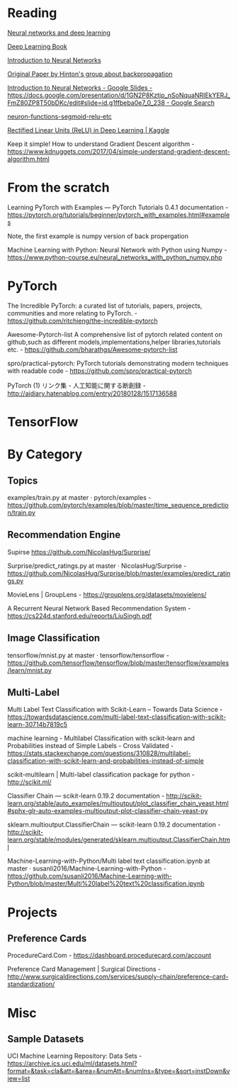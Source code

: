 # Reading

[Neural networks and deep learning](http://neuralnetworksanddeeplearning.com/)

[Deep Learning Book](http://www.deeplearningbook.org/)

[Introduction to Neural Networks](https://docs.google.com/presentation/d/1GN2P8Kztjp_nSoNquaNRIEkYERJ_FmZ80ZP8T50bDKc/edit#slide=id.g1ffbeba0e7_0_238)


[Original Paper by Hinton's group about backpropagation](http://www.cs.toronto.edu/~hinton/absps/naturebp.pdf)

[Introduction to Neural Networks - Google Slides - https://docs.google.com/presentation/d/1GN2P8Kztjp_nSoNquaNRIEkYERJ_FmZ80ZP8T50bDKc/edit#slide=id.g1ffbeba0e7_0_238 - Google Search](https://www.google.com/search?q=Introduction+to+Neural+Networks+-+Google+Slides+-+https%3A%2F%2Fdocs.google.com%2Fpresentation%2Fd%2F1GN2P8Kztjp_nSoNquaNRIEkYERJ_FmZ80ZP8T50bDKc%2Fedit%23slide%3Did.g1ffbeba0e7_0_238&rlz=1C5CHFA_enUS727US727&oq=Introduction+to+Neural+Networks+-+Google+Slides+-+https%3A%2F%2Fdocs.google.com%2Fpresentation%2Fd%2F1GN2P8Kztjp_nSoNquaNRIEkYERJ_FmZ80ZP8T50bDKc%2Fedit%23slide%3Did.g1ffbeba0e7_0_238&aqs=chrome..69i57.146j0j1&sourceid=chrome&ie=UTF-8)


[neuron-functions-segmoid-relu-etc](http://localhost:8888/notebooks/work/python/python-example/machine-learning/neuron-segmoid-relu-binary/neuron-functions-segmoid-relu-etc.ipynb)

[Rectified Linear Units (ReLU) in Deep Learning | Kaggle](https://www.kaggle.com/dansbecker/rectified-linear-units-relu-in-deep-learning)

Keep it simple! How to understand Gradient Descent algorithm - https://www.kdnuggets.com/2017/04/simple-understand-gradient-descent-algorithm.html


# From the scratch

Learning PyTorch with Examples — PyTorch Tutorials 0.4.1 documentation - https://pytorch.org/tutorials/beginner/pytorch_with_examples.html#examples

Note, the first example is numpy version of back propergation

Machine Learning with Python: Neural Network with Python using Numpy - https://www.python-course.eu/neural_networks_with_python_numpy.php



# PyTorch

The Incredible PyTorch: a curated list of tutorials, papers, projects, communities and more relating to PyTorch. - https://github.com/ritchieng/the-incredible-pytorch

Awesome-Pytorch-list A comprehensive list of pytorch related content on github,such as different models,implementations,helper libraries,tutorials etc. - https://github.com/bharathgs/Awesome-pytorch-list


spro/practical-pytorch: PyTorch tutorials demonstrating modern techniques with readable code - https://github.com/spro/practical-pytorch

PyTorch (1) リンク集 - 人工知能に関する断創録 - http://aidiary.hatenablog.com/entry/20180128/1517136588

# TensorFlow



# By Category


## Topics

examples/train.py at master · pytorch/examples - https://github.com/pytorch/examples/blob/master/time_sequence_prediction/train.py


## Recommendation Engine

Supirse
https://github.com/NicolasHug/Surprise/

Surprise/predict_ratings.py at master · NicolasHug/Surprise - https://github.com/NicolasHug/Surprise/blob/master/examples/predict_ratings.py

MovieLens | GroupLens - https://grouplens.org/datasets/movielens/


A Recurrent Neural Network Based
Recommendation System - https://cs224d.stanford.edu/reports/LiuSingh.pdf


## Image Classification

tensorflow/mnist.py at master · tensorflow/tensorflow - https://github.com/tensorflow/tensorflow/blob/master/tensorflow/examples/learn/mnist.py

## Multi-Label

Multi Label Text Classification with Scikit-Learn – Towards Data Science - https://towardsdatascience.com/multi-label-text-classification-with-scikit-learn-30714b7819c5

machine learning - Multilabel Classification with scikit-learn and Probabilities instead of Simple Labels - Cross Validated - https://stats.stackexchange.com/questions/310828/multilabel-classification-with-scikit-learn-and-probabilities-instead-of-simple

scikit-multilearn | Multi-label classification package for python - http://scikit.ml/


Classifier Chain — scikit-learn 0.19.2 documentation - http://scikit-learn.org/stable/auto_examples/multioutput/plot_classifier_chain_yeast.html#sphx-glr-auto-examples-multioutput-plot-classifier-chain-yeast-py

sklearn.multioutput.ClassifierChain — scikit-learn 0.19.2 documentation - http://scikit-learn.org/stable/modules/generated/sklearn.multioutput.ClassifierChain.html

Machine-Learning-with-Python/Multi label text classification.ipynb at master · susanli2016/Machine-Learning-with-Python - https://github.com/susanli2016/Machine-Learning-with-Python/blob/master/Multi%20label%20text%20classification.ipynb



# Projects

## Preference Cards

ProcedureCard.Com - https://dashboard.procedurecard.com/account


Preference Card Management | Surgical Directions - http://www.surgicaldirections.com/services/supply-chain/preference-card-standardization/

# Misc

## Sample Datasets

UCI Machine Learning Repository: Data Sets - https://archive.ics.uci.edu/ml/datasets.html?format=&task=cla&att=&area=&numAtt=&numIns=&type=&sort=instDown&view=list



